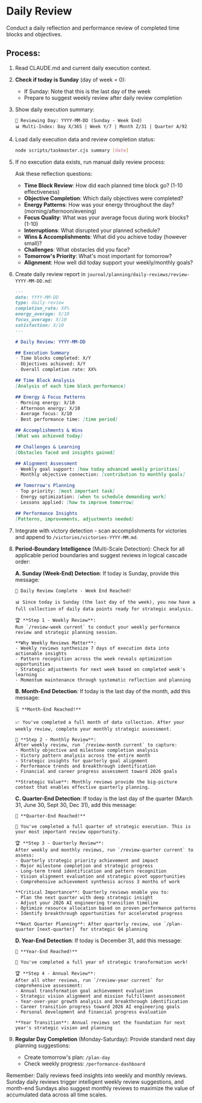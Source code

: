 # Daily Review

Conduct a daily reflection and performance review of completed time blocks and objectives.

## Process:

1. Read CLAUDE.md and current daily execution context.

2. **Check if today is Sunday** (day of week = 0):
   - If Sunday: Note that this is the last day of the week
   - Prepare to suggest weekly review after daily review completion

3. Show daily execution summary:
   ```
   📅 Reviewing Day: YYYY-MM-DD (Sunday - Week End)
   📊 Multi-Index: Day X/365 | Week Y/7 | Month Z/31 | Quarter A/92
   ```

4. Load daily execution data and review completion status:
   ```bash
   node scripts/taskmaster.cjs summary [date]
   ```

5. If no execution data exists, run manual daily review process:

   Ask these reflection questions:
   - **Time Block Review**: How did each planned time block go? (1-10 effectiveness)
   - **Objective Completion**: Which daily objectives were completed?
   - **Energy Patterns**: How was your energy throughout the day? (morning/afternoon/evening)
   - **Focus Quality**: What was your average focus during work blocks? (1-10)
   - **Interruptions**: What disrupted your planned schedule?
   - **Wins & Accomplishments**: What did you achieve today (however small)?
   - **Challenges**: What obstacles did you face?
   - **Tomorrow's Priority**: What's most important for tomorrow?
   - **Alignment**: How well did today support your weekly/monthly goals?

6. Create daily review report in `journal/planning/daily-reviews/review-YYYY-MM-DD.md`:

   ```markdown
   ---
   date: YYYY-MM-DD
   type: daily-review
   completion_rate: XX%
   energy_average: X/10
   focus_average: X/10
   satisfaction: X/10
   ---

   # Daily Review: YYYY-MM-DD

   ## Execution Summary
   - Time blocks completed: X/Y
   - Objectives achieved: X/Y  
   - Overall completion rate: XX%

   ## Time Block Analysis
   [Analysis of each time block performance]

   ## Energy & Focus Patterns
   - Morning energy: X/10
   - Afternoon energy: X/10
   - Average focus: X/10
   - Best performance time: [time period]

   ## Accomplishments & Wins
   [What was achieved today]

   ## Challenges & Learning
   [Obstacles faced and insights gained]

   ## Alignment Assessment  
   - Weekly goal support: [how today advanced weekly priorities]
   - Monthly objective connection: [contribution to monthly goals]

   ## Tomorrow's Planning
   - Top priority: [most important task]
   - Energy optimization: [when to schedule demanding work]
   - Lessons applied: [how to improve tomorrow]

   ## Performance Insights
   [Patterns, improvements, adjustments needed]
   ```

7. Integrate with victory detection - scan accomplishments for victories and append to `/victories/victories-YYYY-MM.md`.

8. **Period-Boundary Intelligence** (Multi-Scale Detection):
   Check for all applicable period boundaries and suggest reviews in logical cascade order:
   
   **A. Sunday (Week-End) Detection**:
   If today is Sunday, provide this message:
   
   ```
   🎉 Daily Review Complete - Week End Reached!
   
   📊 Since today is Sunday (the last day of the week), you now have a full collection of daily data points ready for strategic analysis.
   
   🏆 **Step 1 - Weekly Review**: 
   Run `/review-week current` to conduct your weekly performance review and strategic planning session.
   
   **Why Weekly Reviews Matter**: 
   - Weekly reviews synthesize 7 days of execution data into actionable insights
   - Pattern recognition across the week reveals optimization opportunities  
   - Strategic adjustments for next week based on completed week's learning
   - Momentum maintenance through systematic reflection and planning
   ```
   
   **B. Month-End Detection**:
   If today is the last day of the month, add this message:
   
   ```
   🗓️ **Month-End Reached!**
   
   📈 You've completed a full month of data collection. After your weekly review, complete your monthly strategic assessment.
   
   🎯 **Step 2 - Monthly Review**: 
   After weekly review, run `/review-month current` to capture:
   - Monthly objective and milestone completion analysis
   - Victory pattern analysis across the entire month
   - Strategic insights for quarterly goal alignment
   - Performance trends and breakthrough identification
   - Financial and career progress assessment toward 2026 goals
   
   **Strategic Value**: Monthly reviews provide the big-picture context that enables effective quarterly planning.
   ```
   
   **C. Quarter-End Detection**:
   If today is the last day of the quarter (March 31, June 30, Sept 30, Dec 31), add this message:
   
   ```
   🎯 **Quarter-End Reached!**
   
   🚀 You've completed a full quarter of strategic execution. This is your most important review opportunity.
   
   🏆 **Step 3 - Quarterly Review**: 
   After weekly and monthly reviews, run `/review-quarter current` to assess:
   - Quarterly strategic priority achievement and impact
   - Major milestone completion and strategic progress
   - Long-term trend identification and pattern recognition
   - Vision alignment evaluation and strategic pivot opportunities
   - Comprehensive achievement synthesis across 3 months of work
   
   **Critical Importance**: Quarterly reviews enable you to:
   - Plan the next quarter with deep strategic insight
   - Adjust your 2026 AI engineering transition timeline
   - Optimize resource allocation based on proven performance patterns
   - Identify breakthrough opportunities for accelerated progress
   
   **Next Quarter Planning**: After quarterly review, use `/plan-quarter [next-quarter]` for strategic Q4 planning
   ```
   
   **D. Year-End Detection**:
   If today is December 31, add this message:
   
   ```
   🌟 **Year-End Reached!**
   
   🎉 You've completed a full year of strategic transformation work!
   
   🏆 **Step 4 - Annual Review**: 
   After all other reviews, run `/review-year current` for comprehensive assessment:
   - Annual transformation goal achievement evaluation
   - Strategic vision alignment and mission fulfillment assessment
   - Year-over-year growth analysis and breakthrough identification
   - Career transition progress toward 2026 AI engineering goals
   - Personal development and financial progress evaluation
   
   **Year Transition**: Annual reviews set the foundation for next year's strategic vision and planning
   ```

10. **Regular Day Completion** (Monday-Saturday):
    Provide standard next day planning suggestions:
    - Create tomorrow's plan: `/plan-day`
    - Check weekly progress: `/performance-dashboard`

Remember: Daily reviews feed insights into weekly and monthly reviews. Sunday daily reviews trigger intelligent weekly review suggestions, and month-end Sundays also suggest monthly reviews to maximize the value of accumulated data across all time scales.